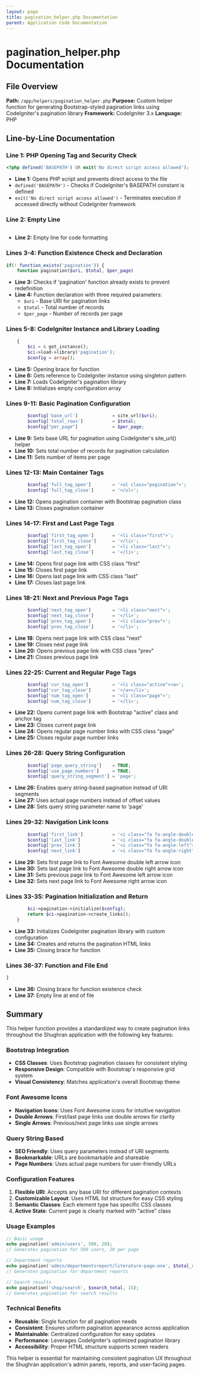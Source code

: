 ```yaml
---
layout: page
title: pagination_helper.php Documentation
parent: Application Code Documentation
---
```


# pagination_helper.php Documentation

## File Overview
**Path:** `/app/helpers/pagination_helper.php`
**Purpose:** Custom helper function for generating Bootstrap-styled pagination links using CodeIgniter's pagination library
**Framework:** CodeIgniter 3.x
**Language:** PHP

## Line-by-Line Documentation

### Line 1: PHP Opening Tag and Security Check
```php
<?php defined('BASEPATH') OR exit('No direct script access allowed');
```
- **Line 1:** Opens PHP script and prevents direct access to the file
- `defined('BASEPATH')` - Checks if CodeIgniter's BASEPATH constant is defined
- `exit('No direct script access allowed')` - Terminates execution if accessed directly without CodeIgniter framework

### Line 2: Empty Line
```php

```
- **Line 2:** Empty line for code formatting

### Lines 3-4: Function Existence Check and Declaration
```php
if(! function_exists('pagination')) {
    function pagination($uri, $total, $per_page)
```
- **Line 3:** Checks if 'pagination' function already exists to prevent redefinition
- **Line 4:** Function declaration with three required parameters:
  - `$uri` - Base URI for pagination links
  - `$total` - Total number of records
  - `$per_page` - Number of records per page

### Lines 5-8: CodeIgniter Instance and Library Loading
```php
    {
        $ci = & get_instance();
        $ci->load->library('pagination');
        $config = array();
```
- **Line 5:** Opening brace for function
- **Line 6:** Gets reference to CodeIgniter instance using singleton pattern
- **Line 7:** Loads CodeIgniter's pagination library
- **Line 8:** Initializes empty configuration array

### Lines 9-11: Basic Pagination Configuration
```php
        $config['base_url']             = site_url($uri);
        $config['total_rows']           = $total;
        $config["per_page"]             = $per_page;
```
- **Line 9:** Sets base URL for pagination using CodeIgniter's site_url() helper
- **Line 10:** Sets total number of records for pagination calculation
- **Line 11:** Sets number of items per page

### Lines 12-13: Main Container Tags
```php
        $config['full_tag_open']        = '<ul class="pagination">';
        $config['full_tag_close']       = '</ul>';
```
- **Line 12:** Opens pagination container with Bootstrap pagination class
- **Line 13:** Closes pagination container

### Lines 14-17: First and Last Page Tags
```php
        $config['first_tag_open']       = '<li class="first">';
        $config['first_tag_close']      = '</li>';
        $config['last_tag_open']        = '<li class="last">';
        $config['last_tag_close']       = '</li>';
```
- **Line 14:** Opens first page link with CSS class "first"
- **Line 15:** Closes first page link
- **Line 16:** Opens last page link with CSS class "last"
- **Line 17:** Closes last page link

### Lines 18-21: Next and Previous Page Tags
```php
        $config['next_tag_open']        = '<li class="next">';
        $config['next_tag_close']       = '</li>';
        $config['prev_tag_open']        = '<li class="prev">';
        $config['prev_tag_close']       = '</li>';
```
- **Line 18:** Opens next page link with CSS class "next"
- **Line 19:** Closes next page link
- **Line 20:** Opens previous page link with CSS class "prev"
- **Line 21:** Closes previous page link

### Lines 22-25: Current and Regular Page Tags
```php
        $config['cur_tag_open']         = '<li class="active"><a>';
        $config['cur_tag_close']        = '</a></li>';
        $config['num_tag_open']         = '<li class="page">';
        $config['num_tag_close']        = '</li>';
```
- **Line 22:** Opens current page link with Bootstrap "active" class and anchor tag
- **Line 23:** Closes current page link
- **Line 24:** Opens regular page number links with CSS class "page"
- **Line 25:** Closes regular page number links

### Lines 26-28: Query String Configuration
```php
        $config['page_query_string']    = TRUE;
        $config['use_page_numbers']     = TRUE;
        $config['query_string_segment'] = 'page';
```
- **Line 26:** Enables query string-based pagination instead of URI segments
- **Line 27:** Uses actual page numbers instead of offset values
- **Line 28:** Sets query string parameter name to 'page'

### Lines 29-32: Navigation Link Icons
```php
        $config['first_link']           = '<i class="fa fa-angle-double-left"></i>';
        $config['last_link']            = '<i class="fa fa-angle-double-right"></i>';
        $config['prev_link']            = '<i class="fa fa-angle-left"></i>';
        $config['next_link']            = '<i class="fa fa-angle-right"></i>';
```
- **Line 29:** Sets first page link to Font Awesome double left arrow icon
- **Line 30:** Sets last page link to Font Awesome double right arrow icon
- **Line 31:** Sets previous page link to Font Awesome left arrow icon
- **Line 32:** Sets next page link to Font Awesome right arrow icon

### Lines 33-35: Pagination Initialization and Return
```php
        $ci->pagination->initialize($config);
        return $ci->pagination->create_links();
    }
```
- **Line 33:** Initializes CodeIgniter pagination library with custom configuration
- **Line 34:** Creates and returns the pagination HTML links
- **Line 35:** Closing brace for function

### Lines 36-37: Function and File End
```php
}
```
- **Line 36:** Closing brace for function existence check
- **Line 37:** Empty line at end of file

## Summary
This helper function provides a standardized way to create pagination links throughout the Shughran application with the following key features:

### Bootstrap Integration
- **CSS Classes**: Uses Bootstrap pagination classes for consistent styling
- **Responsive Design**: Compatible with Bootstrap's responsive grid system
- **Visual Consistency**: Matches application's overall Bootstrap theme

### Font Awesome Icons
- **Navigation Icons**: Uses Font Awesome icons for intuitive navigation
- **Double Arrows**: First/last page links use double arrows for clarity
- **Single Arrows**: Previous/next page links use single arrows

### Query String Based
- **SEO Friendly**: Uses query parameters instead of URI segments
- **Bookmarkable**: URLs are bookmarkable and shareable
- **Page Numbers**: Uses actual page numbers for user-friendly URLs

### Configuration Features
1. **Flexible URI**: Accepts any base URI for different pagination contexts
2. **Customizable Layout**: Uses HTML list structure for easy CSS styling
3. **Semantic Classes**: Each element type has specific CSS classes
4. **Active State**: Current page is clearly marked with "active" class

### Usage Examples
```php
// Basic usage
echo pagination('admin/users', 500, 20);
// Generates pagination for 500 users, 20 per page

// Department reports
echo pagination('admin/departmentsreport/literature-page-one', $total_records, 10);
// Generates pagination for department reports

// Search results
echo pagination('shop/search', $search_total, 15);
// Generates pagination for search results
```

### Technical Benefits
- **Reusable**: Single function for all pagination needs
- **Consistent**: Ensures uniform pagination appearance across application
- **Maintainable**: Centralized configuration for easy updates
- **Performance**: Leverages CodeIgniter's optimized pagination library
- **Accessibility**: Proper HTML structure supports screen readers

This helper is essential for maintaining consistent pagination UX throughout the Shughran application's admin panels, reports, and user-facing pages.